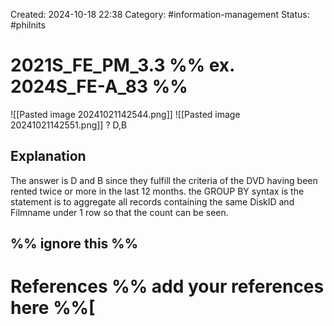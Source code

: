 Created: 2024-10-18 22:38
Category: #information-management 
Status: #philnits



# 2021S_FE_PM_3.3 %% ex. 2024S_FE-A_83 %%
![[Pasted image 20241021142544.png]]
![[Pasted image 20241021142551.png]]
? 
D,B
## Explanation

The answer is D and B since they fulfill the criteria of the DVD having been rented twice or more in the last 12 months. the GROUP BY syntax is the statement is to aggregate all records containing the same DiskID and Filmname under 1 row so that the count can be seen.




%% ignore this %%
---









# References %% add your references here %%[